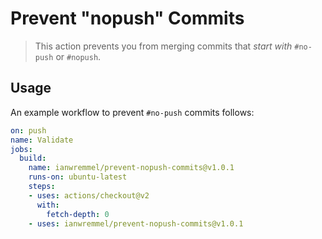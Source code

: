 # Prevent "nopush" Commits

> This action prevents you from merging commits that *start with* `#no-push` or `#nopush`.

## Usage

An example workflow to prevent `#no-push` commits follows:

```yml
on: push
name: Validate
jobs:
  build:
    name: ianwremmel/prevent-nopush-commits@v1.0.1
    runs-on: ubuntu-latest
    steps:
    - uses: actions/checkout@v2
      with:
        fetch-depth: 0
    - uses: ianwremmel/prevent-nopush-commits@v1.0.1
```
